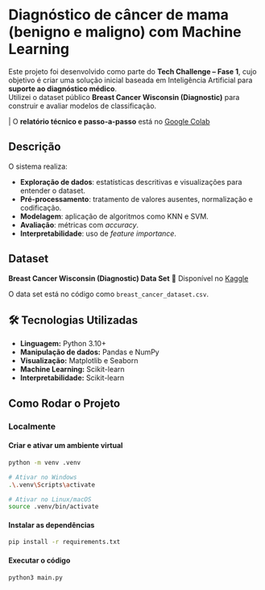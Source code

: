 # Diagnóstico de câncer de mama (benigno e maligno) com Machine Learning

Este projeto foi desenvolvido como parte do **Tech Challenge – Fase 1**, cujo objetivo é criar uma solução inicial baseada em Inteligência Artificial para **suporte ao diagnóstico médico**.  
Utilizei o dataset público **Breast Cancer Wisconsin (Diagnostic)** para construir e avaliar modelos de classificação.

| O **relatório técnico e passo-a-passo** está no [Google Colab](https://colab.research.google.com/drive/10a7l8W8aCbOZOgRnD7w6hCH2GsJA5xLl?usp=sharing)

## Descrição
O sistema realiza:
- **Exploração de dados**: estatísticas descritivas e visualizações para entender o dataset.
- **Pré-processamento**: tratamento de valores ausentes, normalização e codificação.
- **Modelagem**: aplicação de algoritmos como KNN e SVM.
- **Avaliação**: métricas com *accuracy*.
- **Interpretabilidade**: uso de *feature importance*.

## Dataset

**Breast Cancer Wisconsin (Diagnostic) Data Set**
📌 Disponível no [Kaggle](https://www.kaggle.com/datasets/uciml/breast-cancer-wisconsin-data/data)

O data set está no código como `breast_cancer_dataset.csv`.

## 🛠 Tecnologias Utilizadas

* **Linguagem:** Python 3.10+
* **Manipulação de dados:** Pandas e NumPy
* **Visualização:** Matplotlib e Seaborn
* **Machine Learning:** Scikit-learn
* **Interpretabilidade:** Scikit-learn


## Como Rodar o Projeto
### Localmente

#### Criar e ativar um ambiente virtual

```bash
python -m venv .venv

# Ativar no Windows
.\.venv\Scripts\activate

# Ativar no Linux/macOS
source .venv/bin/activate
```

#### Instalar as dependências

```bash
pip install -r requirements.txt
```

#### Executar o código

```bash
python3 main.py
```
